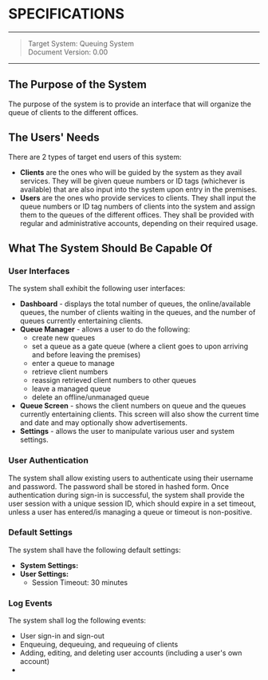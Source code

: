 # SPECIFICATIONS
___
> Target System: Queuing System<br>
> Document Version: 0.00
___

## The Purpose of the System

The purpose of the system is to provide an interface that will organize the queue of clients to the different offices.

## The Users' Needs

There are 2 types of target end users of this system:

* **Clients** are the ones who will be guided by the system as they avail services. They will be given queue numbers or ID tags (whichever is available) that are also input into the system upon entry in the premises.
* **Users** are the ones who provide services to clients. They shall input the queue numbers or ID tag numbers of clients into the system and assign them to the queues of the different offices. They shall be provided with regular and administrative accounts, depending on their required usage.

## What The System Should Be Capable Of

### User Interfaces

The system shall exhibit the following user interfaces:

* **Dashboard** - displays the total number of queues, the online/available queues, the number of clients waiting in the queues, and the number of queues currently entertaining clients.
* **Queue Manager** - allows a user to do the following:
  * create new queues
  * set a queue as a gate queue (where a client goes to upon arriving and before leaving the premises)
  * enter a queue to manage
  * retrieve client numbers
  * reassign retrieved client numbers to other queues
  * leave a managed queue
  * delete an offline/unmanaged queue
* **Queue Screen** - shows the client numbers on queue and the queues currently entertaining clients. This screen will also show the current time and date and may optionally show advertisements.
* **Settings** - allows the user to manipulate various user and system settings.

### User Authentication ###

The system shall allow existing users to authenticate using their username and password. The password shall be stored in hashed form. Once authentication during sign-in is successful, the system shall provide the user session with a unique session ID, which should expire in a set timeout, unless a user has entered/is managing a queue or timeout is non-positive.

### Default Settings

The system shall have the following default settings:

* **System Settings:**
* **User Settings:**
  * Session Timeout: 30 minutes

### Log Events

The system shall log the following events:

* User sign-in and sign-out
* Enqueuing, dequeuing, and requeuing of clients
* Adding, editing, and deleting user accounts (including a user's own account)
* 